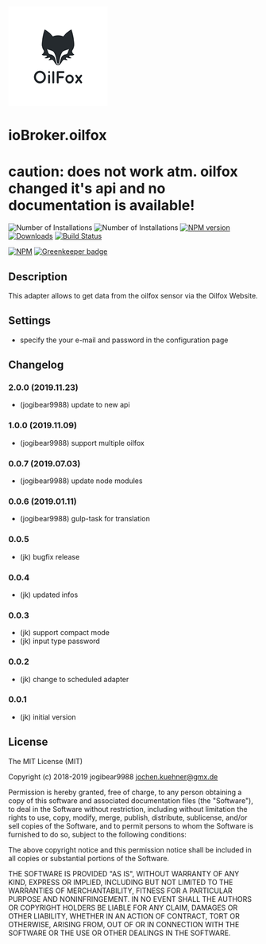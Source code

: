 ![Logo](img/oilfox.png)
# ioBroker.oilfox

# caution: does not work atm. oilfox changed it's api and no documentation is available!


![Number of Installations](http://iobroker.live/badges/oilfox-installed.svg) ![Number of Installations](http://iobroker.live/badges/oilfox-stable.svg) [![NPM version](http://img.shields.io/npm/v/iobroker.oilfox.svg)](https://www.npmjs.com/package/iobroker.oilfox)
[![Downloads](https://img.shields.io/npm/dm/iobroker.oilfox.svg)](https://www.npmjs.com/package/iobroker.oilfox)
[![Build Status](https://travis-ci.org/iobroker-community-adapters/ioBroker.oilfox.svg?branch=master)](https://travis-ci.org/iobroker-community-adapters/ioBroker.oilfox.svg?branch=master)

[![NPM](https://nodei.co/npm/iobroker.oilfox.png?downloads=true)](https://nodei.co/npm/iobroker.oilfox/) [![Greenkeeper badge](https://badges.greenkeeper.io/iobroker-community-adapters/ioBroker.oilfox.svg)](https://greenkeeper.io/)

## Description
This adapter allows to get data from the oilfox sensor via the Oilfox Website.

## Settings
* specify the your e-mail and password in the configuration page

## Changelog

### 2.0.0 (2019.11.23)
* (jogibear9988) update to new api

### 1.0.0 (2019.11.09)
* (jogibear9988) support multiple oilfox

### 0.0.7 (2019.07.03)
* (jogibear9988) update node modules

### 0.0.6 (2019.01.11)
* (jogibear9988) gulp-task for translation

### 0.0.5
* (jk) bugfix release

### 0.0.4
* (jk) updated infos

### 0.0.3
* (jk) support compact mode
* (jk) input type password

### 0.0.2
* (jk) change to scheduled adapter

### 0.0.1
* (jk) initial version

## License
The MIT License (MIT)

Copyright (c) 2018-2019 jogibear9988 <jochen.kuehner@gmx.de>

Permission is hereby granted, free of charge, to any person obtaining a copy
of this software and associated documentation files (the "Software"), to deal
in the Software without restriction, including without limitation the rights
to use, copy, modify, merge, publish, distribute, sublicense, and/or sell
copies of the Software, and to permit persons to whom the Software is
furnished to do so, subject to the following conditions:

The above copyright notice and this permission notice shall be included in
all copies or substantial portions of the Software.

THE SOFTWARE IS PROVIDED "AS IS", WITHOUT WARRANTY OF ANY KIND, EXPRESS OR
IMPLIED, INCLUDING BUT NOT LIMITED TO THE WARRANTIES OF MERCHANTABILITY,
FITNESS FOR A PARTICULAR PURPOSE AND NONINFRINGEMENT. IN NO EVENT SHALL THE
AUTHORS OR COPYRIGHT HOLDERS BE LIABLE FOR ANY CLAIM, DAMAGES OR OTHER
LIABILITY, WHETHER IN AN ACTION OF CONTRACT, TORT OR OTHERWISE, ARISING FROM,
OUT OF OR IN CONNECTION WITH THE SOFTWARE OR THE USE OR OTHER DEALINGS IN
THE SOFTWARE.
